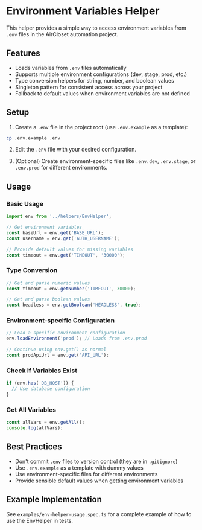# Environment Variables Helper

This helper provides a simple way to access environment variables from `.env` files in the AirCloset automation project.

## Features

- Loads variables from `.env` files automatically
- Supports multiple environment configurations (dev, stage, prod, etc.)
- Type conversion helpers for string, number, and boolean values
- Singleton pattern for consistent access across your project
- Fallback to default values when environment variables are not defined

## Setup

1. Create a `.env` file in the project root (use `.env.example` as a template):

```bash
cp .env.example .env
```

2. Edit the `.env` file with your desired configuration.

3. (Optional) Create environment-specific files like `.env.dev`, `.env.stage`, or `.env.prod` for different environments.

## Usage

### Basic Usage

```typescript
import env from '../helpers/EnvHelper';

// Get environment variables
const baseUrl = env.get('BASE_URL');
const username = env.get('AUTH_USERNAME');

// Provide default values for missing variables
const timeout = env.get('TIMEOUT', '30000');
```

### Type Conversion

```typescript
// Get and parse numeric values
const timeout = env.getNumber('TIMEOUT', 30000);

// Get and parse boolean values
const headless = env.getBoolean('HEADLESS', true);
```

### Environment-specific Configuration

```typescript
// Load a specific environment configuration
env.loadEnvironment('prod'); // Loads from .env.prod

// Continue using env.get() as normal
const prodApiUrl = env.get('API_URL');
```

### Check If Variables Exist

```typescript
if (env.has('DB_HOST')) {
  // Use database configuration
}
```

### Get All Variables

```typescript
const allVars = env.getAll();
console.log(allVars);
```

## Best Practices

- Don't commit `.env` files to version control (they are in `.gitignore`)
- Use `.env.example` as a template with dummy values
- Use environment-specific files for different environments
- Provide sensible default values when getting environment variables

## Example Implementation

See `examples/env-helper-usage.spec.ts` for a complete example of how to use the EnvHelper in tests.

